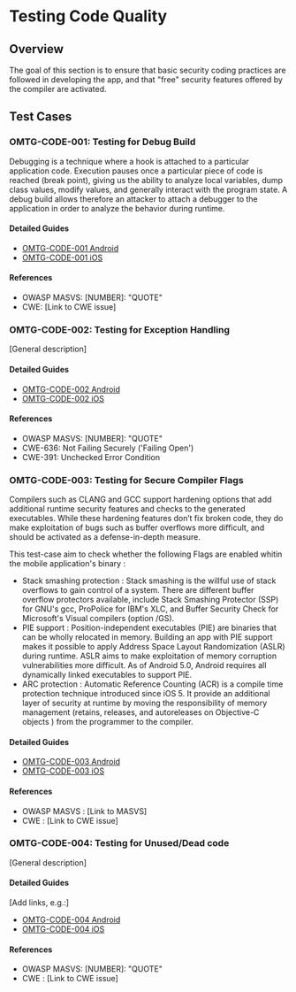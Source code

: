 # Testing Code Quality

## Overview
The goal of this section is to ensure that basic security coding practices are followed in developing the app, and that "free" security features offered by the compiler are activated.

## Test Cases

### OMTG-CODE-001: Testing for Debug Build 
Debugging is a technique where a hook is attached to a particular application code. Execution pauses once a particular piece of code is reached (break point), giving us the ability to analyze local variables, dump class values, modify values, and generally interact with the program state. A debug build allows therefore an attacker to attach a debugger to the application in order to analyze the behavior during runtime.

#### Detailed Guides

- [OMTG-CODE-001 Android](0x06a_OMTG-CODE_Android.md#OMTG-CODE-001)
- [OMTG-CODE-001 iOS](0x06b_OMTG-CODE_iOS.md#OMTG-CODE-001)

#### References

- OWASP MASVS: [NUMBER]: "QUOTE"
- CWE: [Link to CWE issue]



### OMTG-CODE-002: Testing for Exception Handling
[General description]

#### Detailed Guides

- [OMTG-CODE-002 Android](0x06a_OMTG-CODE_Android.md#OMTG-CODE-002)
- [OMTG-CODE-002 iOS](0x06b_OMTG-CODE_iOS.md#OMTG-CODE-002)

#### References

- OWASP MASVS: [NUMBER]: "QUOTE"
- CWE-636: Not Failing Securely ('Failing Open')
- CWE-391: Unchecked Error Condition

### OMTG-CODE-003: Testing for Secure Compiler Flags
Compilers such as CLANG and GCC support hardening options that add additional runtime security features and checks to the generated executables. While these hardening features don’t fix broken code, they do make exploitation of bugs such as buffer overflows more difficult, and should be activated as a defense-in-depth measure.

This test-case aim to check whether the following Flags are enabled whitin the mobile application's binary :

* Stack smashing protection : 
Stack smashing is the willful use of stack overflows to gain control of a system. There are different buffer overflow protectors available, include Stack Smashing Protector (SSP) for GNU's gcc, ProPolice for IBM's XLC, and Buffer Security Check for Microsoft's Visual compilers (option /GS). 
* PIE support :
Position-independent executables (PIE) are binaries that can be wholly relocated in memory. Building an app with PIE support makes it possible to apply Address Space Layout Randomization (ASLR) during runtime. ASLR aims to make exploitation of memory corruption vulnerabilities more difficult. As of Android 5.0, Android requires all dynamically linked executables to support PIE.
* ARC protection : 
Automatic Reference Counting (ACR) is a compile time protection technique introduced since iOS 5. It provide an additional layer of security at runtime by moving the responsibility of memory management (retains, releases, and autoreleases on Objective-C objects ) from the programmer to the compiler. 


#### Detailed Guides

- [OMTG-CODE-003 Android](0x06a_OMTG-CODE_Android.md#OMTG-CODE-003)
- [OMTG-CODE-003 iOS](0x06b_OMTG-CODE_iOS.md#OMTG-CODE-003)

#### References

- OWASP MASVS : [Link to MASVS]
- CWE : [Link to CWE issue]

### OMTG-CODE-004: Testing for Unused/Dead code 
[General description]

#### Detailed Guides

[Add links, e.g.:]

- [OMTG-CODE-004 Android](0x06a_OMTG-CODE_Android.md#OMTG-CODE-004)
- [OMTG-CODE-004 iOS](0x06b_OMTG-CODE_iOS.md#OMTG-CODE-004)

#### References

- OWASP MASVS: [NUMBER]: "QUOTE"
- CWE : [Link to CWE issue]

